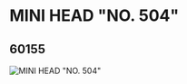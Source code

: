 # MINI HEAD "NO. 504"
## 60155
![MINI HEAD "NO. 504"](https://lc-www-live-s.legocdn.com/media/bricks/5/2/4508588.jpg)